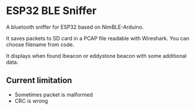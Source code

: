 # ESP32 BLE Sniffer

A bluetooth sniffer for ESP32 based on NimBLE-Arduino.

It saves packets to SD card in a PCAP file readable with Wireshark. You can choose filename from code.

It displays when found Ibeacon or eddystone beacon with some additional data.

## Current limitation
- Sometimes packet is malformed
- CRC is wrong